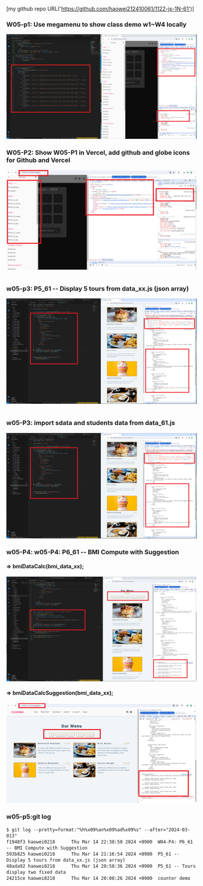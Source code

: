 [my github repo URL('https://github.com/haowei212410061/1122-js-1N-61')]
### W05-p1: Use megamenu to show class demo w1~W4 locally
![](w05-p1.png)

### W05-P2: Show W05-P1 in Vercel, add github and globe icons for Github and Vercel
 
![](w05-p2.png)
```

```

### w05-p3: P5_61 -- Display 5 tours from data_xx.js (json array)
![](w05-p3.png)
```

```


### w05-P3: import sdata and students data from data_61.js
 
![](w05-p3.png)

### w05-P4: w05-P4: P6_61 -- BMI Compute with Suggestion

#### => bmiDataCalc(bmi_data_xx);
![](w05-p4-1.png)

#### => bmiDataCalcSuggestion(bmi_data_xx);
![](w05-p4-2.png)


### w05-p5:git log
```
$ git log --pretty=format:"%h%x09%an%x09%ad%x09%s" --after="2024-03-013"
f1948f3 haowei0218      Thu Mar 14 22:30:50 2024 +0900  W04-P4: P6_61 -- BMI Compute with Suggestion
593b825 haowei0218      Thu Mar 14 21:16:54 2024 +0900  P5_61 -- Display 5 tours from data_xx.js (json array)
48ada92 haowei0218      Thu Mar 14 20:58:36 2024 +0900  P5_61 -- Tours display two fixed data
24215ce haowei0218      Thu Mar 14 20:08:26 2024 +0900  counter demo
```
